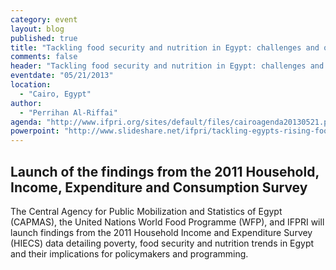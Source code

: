 ```yaml
---
category: event
layout: blog
published: true
title: "Tackling food security and nutrition in Egypt: challenges and opportunities"
comments: false
header: "Tackling food security and nutrition in Egypt: challenges and opportunities"
eventdate: "05/21/2013"
location: 
  - "Cairo, Egypt"
author: 
  - "Perrihan Al-Riffai"
agenda: "http://www.ifpri.org/sites/default/files/cairoagenda20130521.pdf"
powerpoint: "http://www.slideshare.net/ifpri/tackling-egypts-rising-food-insecurity-in-times-of-transition"
---
```


## Launch of the findings from the 2011 Household, Income, Expenditure and Consumption Survey

The Central Agency for Public Mobilization and Statistics of Egypt (CAPMAS), the United Nations World Food Programme (WFP), and IFPRI will launch findings from the 2011 Household Income and Expenditure Survey (HIECS) data detailing poverty, food security and nutrition trends in Egypt and their implications for policymakers and programming.